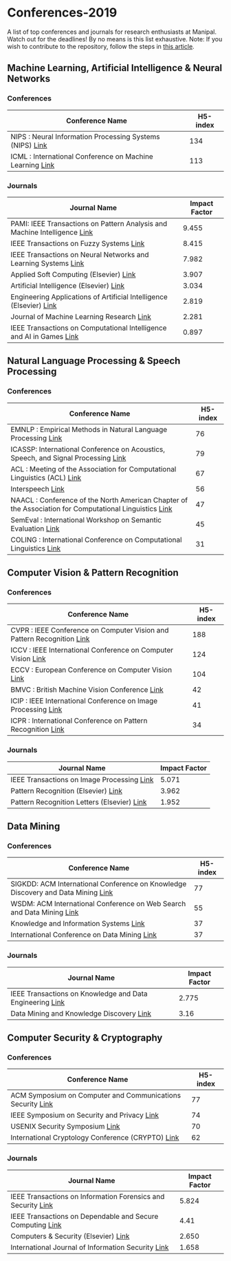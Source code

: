 # Conferences-2019
A list of top conferences and journals for research enthusiasts at Manipal. Watch out for the deadlines!
By no means is this list exhaustive.
Note: If you wish to contribute to the repository, follow the steps in [this article](https://codeburst.io/a-step-by-step-guide-to-making-your-first-github-contribution-5302260a2940).

## Machine Learning, Artificial Intelligence & Neural Networks 
### Conferences
Conference Name | H5-index
------------ | -------------
NIPS : Neural Information Processing Systems (NIPS) [Link](https://nips.cc/) | 134
ICML : International Conference on Machine Learning [Link](https://icml.cc/)	 | 113

### Journals
Journal Name | Impact Factor
------------ | -------------
PAMI: IEEE Transactions on Pattern Analysis and Machine Intelligence [Link](https://ieeexplore.ieee.org/xpl/RecentIssue.jsp?punumber=34) | 9.455
IEEE Transactions on Fuzzy Systems [Link](https://ieeexplore.ieee.org/xpl/RecentIssue.jsp?punumber=91) | 8.415
IEEE Transactions on Neural Networks and Learning Systems [Link](https://ieeexplore.ieee.org/xpl/RecentIssue.jsp?punumber=5962385)	 | 7.982
Applied Soft Computing (Elsevier) [Link](https://www.journals.elsevier.com/applied-soft-computing/) | 3.907
Artificial Intelligence (Elsevier) [Link](https://www.journals.elsevier.com/artificial-intelligence) | 3.034
Engineering Applications of Artificial Intelligence (Elsevier) [Link](https://www.journals.elsevier.com/engineering-applications-of-artificial-intelligence) | 2.819
Journal of Machine Learning Research [Link](http://www.jmlr.org/) | 2.281
IEEE Transactions on Computational Intelligence and AI in Games [Link](https://ieeexplore.ieee.org/xpl/RecentIssue.jsp?punumber=4804728)|0.897

                                                                                                          

## Natural Language Processing & Speech Processing
### Conferences
Conference Name | H5-index
------------ | -------------
EMNLP : Empirical Methods in Natural Language Processing [Link](https://www.emnlp-ijcnlp2019.org/) | 76
ICASSP: International Conference on Acoustics, Speech, and Signal Processing [Link](https://2019.ieeeicassp.org/) | 79
ACL : Meeting of the Association for Computational Linguistics (ACL) [Link](http://www.acl2019.org/EN/index.xhtml) | 67
Interspeech [Link](https://www.interspeech2019.org/) | 56
NAACL : Conference of the North American Chapter of the Association for Computational Linguistics [Link](https://naacl2019.org/) | 47
SemEval : International Workshop on Semantic Evaluation [Link](http://alt.qcri.org/semeval2019/) | 45
COLING : International Conference on Computational Linguistics [Link](http://coling2018.org/) | 31	


## Computer Vision & Pattern Recognition
### Conferences
Conference Name | H5-index
------------ | -------------
CVPR : IEEE Conference on Computer Vision and Pattern Recognition [Link](http://cvpr2019.thecvf.com/) | 188
ICCV : IEEE International Conference on Computer Vision [Link](http://iccv2019.thecvf.com/)| 124
ECCV : European Conference on Computer Vision [Link](https://link.springer.com/conference/eccv) | 104
BMVC : British Machine Vision Conference [Link](https://bmvc2019.org/) | 42
ICIP : IEEE International Conference on Image Processing [Link](http://2019.ieeeicip.org/) | 41	
ICPR : International Conference on Pattern Recognition [Link](http://www.icpr2018.net/) | 34

### Journals
Journal Name | Impact Factor
------------ | -------------
IEEE Transactions on Image Processing [Link](https://ieeexplore.ieee.org/xpl/RecentIssue.jsp?punumber=83) | 5.071
Pattern Recognition (Elsevier) [Link](https://www.journals.elsevier.com/pattern-recognition) | 3.962
Pattern Recognition Letters (Elsevier) [Link](https://www.journals.elsevier.com/pattern-recognition-letters) | 1.952
 

## Data Mining
### Conferences
Conference Name | H5-index
------------ | -------------
SIGKDD: ACM International Conference on Knowledge Discovery and Data Mining [Link](https://www.kdd.org/kdd2019)	| 77
WSDM: ACM International Conference on Web Search and Data Mining [Link](http://www.wsdm-conference.org/2019/) | 55
Knowledge and Information Systems	[Link](https://link.springer.com/journal/10115)	| 37
International Conference on Data Mining	 [Link](http://www.data-mining-forum.de/) | 37

### Journals
Journal Name | Impact Factor
------------ | -------------
IEEE Transactions on Knowledge and Data Engineering [Link](https://ieeexplore.ieee.org/xpl/RecentIssue.jsp?punumber=69) | 2.775
Data Mining and Knowledge Discovery [Link](https://link.springer.com/journal/10618) | 3.16


## Computer Security & Cryptography
### Conferences
Conference Name | H5-index
------------ | -------------
ACM Symposium on Computer and Communications Security	[Link](https://www.sigsac.org/ccs/CCS2018/papers/) | 77
IEEE Symposium on Security and Privacy	[Link](https://www.ieee-security.org/TC/SP2019/) | 74
USENIX Security Symposium [Link](https://www.usenix.org/conference/usenixsecurity19) | 70 
International Cryptology Conference (CRYPTO) [Link](https://crypto.iacr.org/2019/) | 62	
### Journals
Journal Name | Impact Factor
------------ | -------------
IEEE Transactions on Information Forensics and Security [Link](https://ieeexplore.ieee.org/xpl/RecentIssue.jsp?punumber=10206) | 5.824
IEEE Transactions on Dependable and Secure Computing [Link](https://ieeexplore.ieee.org/xpl/RecentIssue.jsp?punumber=8858) | 4.41
Computers & Security (Elsevier) [Link](https://www.journals.elsevier.com/computers-and-security) | 2.650
International Journal of Information Security [Link](https://www.springer.com/computer/security+and+cryptology/journal/10207) | 1.658




